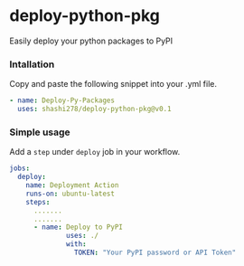 # deploy-python-pkg
Easily deploy your python packages to PyPI

### Intallation
Copy and paste the following snippet into your .yml file.

```yaml
- name: Deploy-Py-Packages
  uses: shashi278/deploy-python-pkg@v0.1
```

### Simple usage
Add a `step` under `deploy` job in your workflow.

```yaml
jobs:
  deploy:
    name: Deployment Action
    runs-on: ubuntu-latest
    steps:
      .......
      .......
      - name: Deploy to PyPI
              uses: ./
              with:
                TOKEN: "Your PyPI password or API Token"
```
